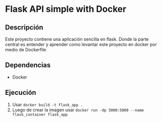 # Flask API simple with Docker

## Descripción
Este proyecto contiene una aplicación sencilla en flask. Donde la parte central es entender y aprender como levantar este proyecto en docker por medio de Dockerfile

## Dependencias
- Docker

## Ejecución

1. Usar ```docker build -t flask_app .```
2. Luego de crear la imagen usar ```docker run -dp 5000:5000 --name flask_container flask_app```

